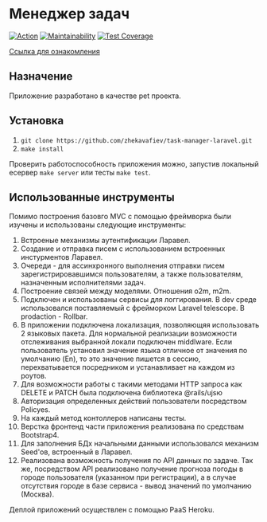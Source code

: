 # Менеджер задач

[![Action](https://github.com/zhekavafiev/php-project-lvl4/workflows/Task-manager-CI/badge.svg)](https://github.com/zhekavafiev/php-project-lvl4/actions)
[![Maintainability](https://api.codeclimate.com/v1/badges/e6c365e6f65b1bdca517/maintainability)](https://codeclimate.com/github/zhekavafiev/php-project-lvl4/maintainability)
[![Test Coverage](https://api.codeclimate.com/v1/badges/e6c365e6f65b1bdca517/test_coverage)](https://codeclimate.com/github/zhekavafiev/php-project-lvl4/test_coverage)

[Ссылка для ознакомления](https://evgvfv-task-manager.herokuapp.com/)

## Назначение
Приложение разработано в качестве pet проекта.

## Установка
1. `git clone https://github.com/zhekavafiev/task-manager-laravel.git`
2. `make install` 

Проверить работоспособность приложения можно, запустив локальный есервер `make server` или тесты `make test`.

## Использованные инструменты
Помимо построения базовго MVC с помощью фреймворка были изучены и использованы следующие инструменты:
1. Встроеные механизмы аутентификации Ларавел.
2. Создание и отправка писем с использованием встроенных инстурментов Ларавел.
3. Очереди - для ассинхронного выполнения отправки писем зарегистрировавшимся пользователям, а также пользователям, назначенным исполнителями задач.
4. Построение связей между моделями. Отношения o2m, m2m.
5. Подключен и использованы сервисы для логгирования. В dev среде использовался поставляемый с фрейморком Laravel telescope. В prodaction - Rollbar.
6. В приложении подключена локализация, позволяющяя использовать 2 языковых пакета. Для нормальной реализации возможности отслеживания выбранной локали подключен middlware. Если пользователь установил значение языка отличное от значения по умолчанию (En), то это значение пишется в сессию, перехватывается посредником и устанавливает на каждом из роутов.
7. Для возможности работы с такими методами HTTP запроса как DELETE и PATCH была подключена библиотека @rails/ujsю
8. Авторизация определенных действий пользователи посредством Policyes.
9. На каждый метод контоллеров написаны тесты. 
10. Верстка фронтенд части приложения реализована по средствам Bootstrap4.
11. Для заполнения БДх начальными данными использовался механизм Seed'ов, встроенный в Ларавел.
12. Реализована возможность получения по API данных по задаче. Так же, посредством API реализовано получение прогноза погоды в городе пользователя (указанном при регистрации), а в случае отсутствия городе в базе сервиса - вывод значений по умолчанию (Москва).

Деплой приложений осуществлен с помощью PaaS Heroku.
